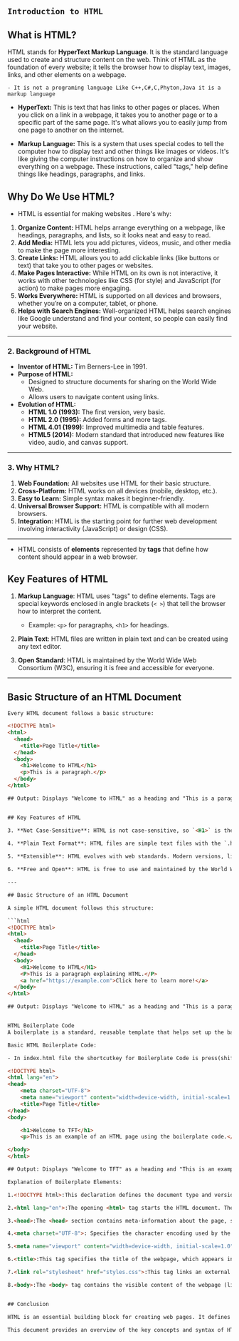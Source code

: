 ## `Introduction to HTML`

## What is HTML?

HTML stands for **HyperText Markup Language**. It is the standard language used to create and structure content on the web. Think of HTML as the foundation of every website; it tells the browser how to display text, images, links, and other elements on a webpage.

`- It is not a programing language Like C++,C#,C,Phyton,Java it is a markup language`

- **HyperText:** This is text that has links to other pages or places. When you click on a link in a webpage, it takes you to another page or to a specific part of the same page. It's what allows you to easily jump from one page to another on the internet.

- **Markup Language:** This is a system that uses special codes to tell the computer how to display text and other things like images or videos. It's like giving the computer instructions on how to organize and show everything on a webpage. These instructions, called "tags," help define things like headings, paragraphs, and links.

## Why Do We Use HTML?
- HTML is essential for making websites . Here's why:

1. **Organize Content:** HTML helps arrange everything on a webpage, like headings, paragraphs, and lists, so it looks neat and easy to read.
2. **Add Media:** HTML lets you add pictures, videos, music, and other media to make the page more interesting.
3. **Create Links:** HTML allows you to add clickable links (like buttons or text) that take you to other pages or websites.
4. **Make Pages Interactive:** While HTML on its own is not interactive, it works with other technologies like CSS (for style) and JavaScript (for action) to make pages more engaging.
5. **Works Everywhere:** HTML is supported on all devices and browsers, whether you’re on a computer, tablet, or phone.
6. **Helps with Search Engines:** Well-organized HTML helps search engines like Google understand and find your content, so people can easily find your website.

---


### **2. Background of HTML**

- **Inventor of HTML:** Tim Berners-Lee in 1991.
- **Purpose of HTML:**
  - Designed to structure documents for sharing on the World Wide Web.
  - Allows users to navigate content using links.
- **Evolution of HTML:**
  - **HTML 1.0 (1993):** The first version, very basic.
  - **HTML 2.0 (1995):** Added forms and more tags.
  - **HTML 4.01 (1999):** Improved multimedia and table features.
  - **HTML5 (2014):** Modern standard that introduced new features like video, audio, and canvas support.
---

### **3. Why HTML?**

1. **Web Foundation:** All websites use HTML for their basic structure.
2. **Cross-Platform:** HTML works on all devices (mobile, desktop, etc.).
3. **Easy to Learn:** Simple syntax makes it beginner-friendly.
4. **Universal Browser Support:** HTML is compatible with all modern browsers.
5. **Integration:** HTML is the starting point for further web development involving interactivity (JavaScript) or design (CSS).
---

- HTML consists of **elements** represented by **tags** that define how content should appear in a web browser.

## Key Features of HTML

1. **Markup Language**: HTML uses "tags" to define elements. Tags are special keywords enclosed in angle brackets (`< >`) that tell the browser how to interpret the content.
   - Example: `<p>` for paragraphs, `<h1>` for headings.
   
2. **Plain Text**: HTML files are written in plain text and can be created using any text editor.

3. **Open Standard**: HTML is maintained by the World Wide Web Consortium (W3C), ensuring it is free and accessible for everyone.

---

## Basic Structure of an HTML Document

`Every HTML document follows a basic structure:`
```html
<!DOCTYPE html>
<html>
  <head>
    <title>Page Title</title>
  </head>
  <body>
    <h1>Welcome to HTML</h1>
    <p>This is a paragraph.</p>
  </body>
</html>

## Output: Displays "Welcome to HTML" as a heading and "This is a paragraph." as a paragraph in a browser.


## Key Features of HTML

3. **Not Case-Sensitive**: HTML is not case-sensitive, so `<H1>` is the same as `<h1>`. However, it is a good practice to write tags in lowercase for consistency.
   
4. **Plain Text Format**: HTML files are simple text files with the `.html` or `.htm` extension. You can edit them with any text editor.

5. **Extensible**: HTML evolves with web standards. Modern versions, like HTML5, support advanced features like multimedia playback and semantic elements.

6. **Free and Open**: HTML is free to use and maintained by the World Wide Web Consortium (W3C), making it accessible to everyone.

---

## Basic Structure of an HTML Document

A simple HTML document follows this structure:

```html
<!DOCTYPE html>
<html>
  <head>
    <title>Page Title</title>
  </head>
  <body>
    <H1>Welcome to HTML</H1>
    <P>This is a paragraph explaining HTML.</P>
    <a href="https://example.com">Click here to learn more!</a>
  </body>
</html>

## Output: Displays "Welcome to HTML" as a heading and "This is a paragraph explaining HTML." as a paragraph in a browser.


HTML Boilerplate Code
A boilerplate is a standard, reusable template that helps set up the basic structure of a web page. It includes the essential elements needed to create a well-formed HTML document and serves as a starting point for most webpages.

Basic HTML Boilerplate Code:

- In index.html file the shortcutkey for Boilerplate Code is press(shift+!) when we press this the boilerplate code shown here same as this

<!DOCTYPE html>
<html lang="en">
<head>
    <meta charset="UTF-8">
    <meta name="viewport" content="width=device-width, initial-scale=1.0">
    <title>Page Title</title>
</head>
<body>

    <h1>Welcome to TFT</h1>
    <p>This is an example of an HTML page using the boilerplate code.</p>

</body>
</html>

## Output: Displays "Welcome to TFT" as a heading and "This is an example of an HTML page using the boilerplate code." as a paragraph in a browser.

Explanation of Boilerplate Elements:

1.<!DOCTYPE html>:This declaration defines the document type and version. It tells the browser that the page is written in HTML5, which is the latest standard for HTML.

2.<html lang="en">:The opening <html> tag starts the HTML document. The lang="en" attribute specifies that the page content is in English (this helps with search engine optimization and accessibility).

3.<head>:The <head> section contains meta-information about the page, such as its title, character encoding, and linked resources (like CSS and JavaScript files).

4.<meta charset="UTF-8">: Specifies the character encoding used by the document. UTF-8 is a popular encoding that supports most characters and symbols from different languages.

5.<meta name="viewport" content="width=device-width, initial-scale=1.0">: This meta tag makes the page mobile-friendly by controlling the layout on mobile devices. It sets the width of the viewport to match the device’s screen width.

6.<title>:This tag specifies the title of the webpage, which appears in the browser tab. The title is also used by search engines.

7.<link rel="stylesheet" href="styles.css">:This tag links an external CSS stylesheet (in this case, styles.css) that controls the appearance and layout of the webpage. It's placed in the <head> section.

8.<body>:The <body> tag contains the visible content of the webpage (like text, images, and other elements). It is the main section where all the content displayed to the user goes.


## Conclusion

HTML is an essential building block for creating web pages. It defines the structure and content of a webpage, which can then be styled using CSS and made interactive using JavaScript. Understanding HTML’s syntax and conventions is fundamental to web development, and using the proper boilerplate code ensures that your web pages have a solid foundation. By writing HTML in a clear and consistent manner, you create pages that are easy to maintain, readable, and accessible to all users.

This document provides an overview of the key concepts and syntax of HTML, offering a solid introduction to anyone looking to understand web development better.